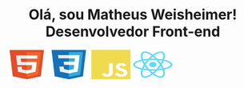 <h1 align="center">Olá, sou Matheus Weisheimer!<br>Desenvolvedor Front-end</h1>

<div style="display: inline_block">
  <img align="center" height="60" width="80" src="https://raw.githubusercontent.com/devicons/devicon/master/icons/html5/html5-original.svg">
  <img align="center" height="60" width="80" src="https://raw.githubusercontent.com/devicons/devicon/master/icons/css3/css3-original.svg">
  <img align="center" height="60" width="80" src="https://raw.githubusercontent.com/devicons/devicon/master/icons/javascript/javascript-plain.svg">
  <img align="center" height="60" width="80" src="https://raw.githubusercontent.com/devicons/devicon/master/icons/react/react-original.svg">
</div>

<!--
- 🌱 I’m currently learning ...
- 👯 I’m looking to collaborate on ...
- 📫 How to reach me: ...
-->
